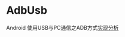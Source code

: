# AdbUsb

Android 使用USB与PC通信之ADB方式[实现分析](https://blog.csdn.net/lj402159806/article/details/79941993)
